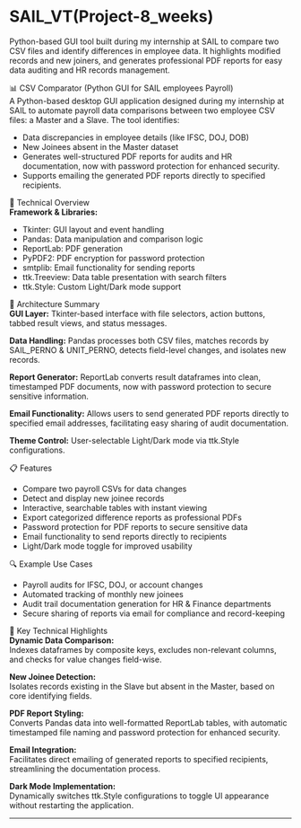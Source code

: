 # SAIL_VT(Project-8_weeks)
Python-based GUI tool built during my internship at SAIL to compare two CSV files and identify differences in employee data. It highlights modified records and new joiners, and generates professional PDF reports for easy data auditing and HR records management.

📊 CSV Comparator (Python GUI for SAIL employees Payroll)  
A Python-based desktop GUI application designed during my internship at SAIL to automate payroll data comparisons between two employee CSV files: a Master and a Slave. The tool identifies:

- Data discrepancies in employee details (like IFSC, DOJ, DOB)
- New Joinees absent in the Master dataset
- Generates well-structured PDF reports for audits and HR documentation, now with password protection for enhanced security.
- Supports emailing the generated PDF reports directly to specified recipients.

📌 Technical Overview  
**Framework & Libraries:**

- Tkinter: GUI layout and event handling
- Pandas: Data manipulation and comparison logic
- ReportLab: PDF generation
- PyPDF2: PDF encryption for password protection
- smtplib: Email functionality for sending reports
- ttk.Treeview: Data table presentation with search filters
- ttk.Style: Custom Light/Dark mode support

📐 Architecture Summary  
**GUI Layer:** Tkinter-based interface with file selectors, action buttons, tabbed result views, and status messages.

**Data Handling:** Pandas processes both CSV files, matches records by SAIL_PERNO & UNIT_PERNO, detects field-level changes, and isolates new records.

**Report Generator:** ReportLab converts result dataframes into clean, timestamped PDF documents, now with password protection to secure sensitive information.

**Email Functionality:** Allows users to send generated PDF reports directly to specified email addresses, facilitating easy sharing of audit documentation.

**Theme Control:** User-selectable Light/Dark mode via ttk.Style configurations.

📋 Features  
- Compare two payroll CSVs for data changes
- Detect and display new joinee records
- Interactive, searchable tables with instant viewing
- Export categorized difference reports as professional PDFs
- Password protection for PDF reports to secure sensitive data
- Email functionality to send reports directly to recipients
- Light/Dark mode toggle for improved usability

🔍 Example Use Cases  
- Payroll audits for IFSC, DOJ, or account changes
- Automated tracking of monthly new joinees
- Audit trail documentation generation for HR & Finance departments
- Secure sharing of reports via email for compliance and record-keeping

📌 Key Technical Highlights  
**Dynamic Data Comparison:**  
Indexes dataframes by composite keys, excludes non-relevant columns, and checks for value changes field-wise.

**New Joinee Detection:**  
Isolates records existing in the Slave but absent in the Master, based on core identifying fields.

**PDF Report Styling:**  
Converts Pandas data into well-formatted ReportLab tables, with automatic timestamped file naming and password protection for enhanced security.

**Email Integration:**  
Facilitates direct emailing of generated reports to specified recipients, streamlining the documentation process.

**Dark Mode Implementation:**  
Dynamically switches ttk.Style configurations to toggle UI appearance without restarting the application.

---
